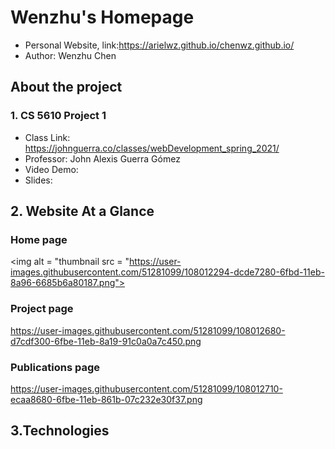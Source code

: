 # Wenzhu's Homepage
- Personal Website, link:https://arielwz.github.io/chenwz.github.io/
- Author: Wenzhu Chen

## About the project

### 1. CS 5610 Project 1
- Class Link: https://johnguerra.co/classes/webDevelopment_spring_2021/
- Professor: John Alexis Guerra Gómez
- Video Demo:
- Slides:

## 2. Website At a Glance
### Home page
<img alt = "thumbnail src = "https://user-images.githubusercontent.com/51281099/108012294-dcde7280-6fbd-11eb-8a96-6685b6a80187.png">
### Project page
https://user-images.githubusercontent.com/51281099/108012680-d7cdf300-6fbe-11eb-8a19-91c0a0a7c450.png
### Publications page
https://user-images.githubusercontent.com/51281099/108012710-ecaa8680-6fbe-11eb-861b-07c232e30f37.png

## 3.Technologies




